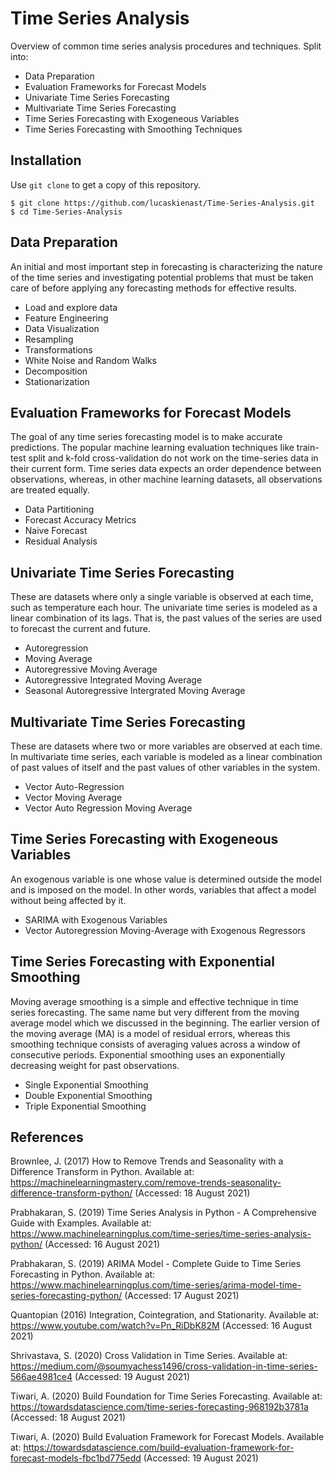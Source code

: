 # Time Series Analysis
Overview of common time series analysis procedures and techniques. Split into:

- Data Preparation
- Evaluation Frameworks for Forecast Models
- Univariate Time Series Forecasting
- Multivariate Time Series Forecasting
- Time Series Forecasting with Exogeneous Variables
- Time Series Forecasting with Smoothing Techniques

## Installation
Use `git clone` to get a copy of this repository.
```
$ git clone https://github.com/lucaskienast/Time-Series-Analysis.git
$ cd Time-Series-Analysis
```
## Data Preparation
An initial and most important step in forecasting is characterizing the nature of the time series and investigating potential problems that must be taken care of before applying any forecasting methods for effective results.

- Load and explore data
- Feature Engineering
- Data Visualization
- Resampling
- Transformations
- White Noise and Random Walks
- Decomposition
- Stationarization

## Evaluation Frameworks for Forecast Models
The goal of any time series forecasting model is to make accurate predictions. The popular machine learning evaluation techniques like train-test split and k-fold cross-validation do not work on the time-series data in their current form. Time series data expects an order dependence between observations, whereas, in other machine learning datasets, all observations are treated equally.

- Data Partitioning
- Forecast Accuracy Metrics
- Naive Forecast
- Residual Analysis

## Univariate Time Series Forecasting
These are datasets where only a single variable is observed at each time, such as temperature each hour. The univariate time series is modeled as a linear combination of its lags. That is, the past values of the series are used to forecast the current and future.

- Autoregression
- Moving Average
- Autoregressive Moving Average
- Autoregressive Integrated Moving Average
- Seasonal Autoregressive Intergrated Moving Average

## Multivariate Time Series Forecasting
These are datasets where two or more variables are observed at each time. In multivariate time series, each variable is modeled as a linear combination of past values of itself and the past values of other variables in the system.

- Vector Auto-Regression
- Vector Moving Average
- Vector Auto Regression Moving Average

## Time Series Forecasting with Exogeneous Variables
An exogenous variable is one whose value is determined outside the model and is imposed on the model. In other words, variables that affect a model without being affected by it.

- SARIMA with Exogenous Variables
- Vector Autoregression Moving-Average with Exogenous Regressors

## Time Series Forecasting with Exponential Smoothing
Moving average smoothing is a simple and effective technique in time series forecasting. The same name but very different from the moving average model which we discussed in the beginning. The earlier version of the moving average (MA) is a model of residual errors, whereas this smoothing technique consists of averaging values across a window of consecutive periods. Exponential smoothing uses an exponentially decreasing weight for past observations.

- Single Exponential Smoothing
- Double Exponential Smoothing
- Triple Exponential Smoothing

## References

Brownlee, J. (2017) How to Remove Trends and Seasonality with a Difference Transform in Python. Available at: https://machinelearningmastery.com/remove-trends-seasonality-difference-transform-python/ (Accessed: 18 August 2021)

Prabhakaran, S. (2019) Time Series Analysis in Python - A Comprehensive Guide with Examples. Available at: https://www.machinelearningplus.com/time-series/time-series-analysis-python/ (Accessed: 16 August 2021)

Prabhakaran, S. (2019) ARIMA Model - Complete Guide to Time Series Forecasting in Python. Available at: https://www.machinelearningplus.com/time-series/arima-model-time-series-forecasting-python/ (Accessed: 17 August 2021)

Quantopian (2016) Integration, Cointegration, and Stationarity. Available at: https://www.youtube.com/watch?v=Pn_RiDbK82M (Accessed: 16 August 2021)

Shrivastava, S. (2020) Cross Validation in Time Series. Available at: https://medium.com/@soumyachess1496/cross-validation-in-time-series-566ae4981ce4 (Accessed: 19 August 2021)

Tiwari, A. (2020) Build Foundation for Time Series Forecasting. Available at: https://towardsdatascience.com/time-series-forecasting-968192b3781a (Accessed: 18 August 2021)

Tiwari, A. (2020) Build Evaluation Framework for Forecast Models. Available at: https://towardsdatascience.com/build-evaluation-framework-for-forecast-models-fbc1bd775edd (Accessed: 19 August 2021)
